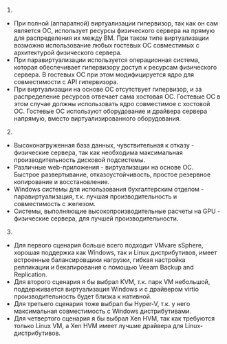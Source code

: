 1.  
- При полной (аппаратной) виртуализации гипервизор, так как он сам является ОС, использует ресурсы физического сервера на прямую для распределения их между ВМ. При таком типе виртуализации возможно использование любых гостевых ОС совместимых с архитектурой физического сервера.  
- При паравиртуализации используется операционная система, которая обеспечивает гипервизору доступ к ресурсам физического сервера. В гостевых ОС при этом модифицируется ядро для совместимости с API гипервизора.   
- При виртуализации на основе ОС отсутствует гипервизор, и за распределение ресурсов отвечает сама хостовая ОС. Гостевые ОС в этом случае должны использовать ядро совместимое с хостовой ОС. Гостевые ОС используют оборудование и драйвера сервера напрямую, вместо виртуализированного оборудования.  
  
2.  
- Высоконагруженная база данных, чувствительная к отказу - физические сервера, так как необходима максимальная производительность дисковой подсистемы.  
- Различные web-приложения - виртуализации на основе ОС. Быстрое развертывание, отказоустойчивость, простое резервное копирование и восстановление.  
- Windows системы для использования бухгалтерским отделом - паравиртуализация, т.к. лучшая производительность и совместимость с железом.  
- Системы, выполняющие высокопроизводительные расчеты на GPU - физические сервера, для лучшей производительности.   
  
3.
- Для первого сценария больше всего подходит VMvare sSphere, хорошая поддержка как Windows, так и Linux дистрибутивов, имеет встроенные балансировщики нагрузки, гибкая настройка репликации и бекапирования с помощью Veeam Backup and Replication.  
- Для второго сценария я бы выбрал KVM, т.к. парк VM небольшой, поддерживается виртуализация Windows и с драйвером virtio производительность будет близка к нативной.  
- Для третьего сценария тоже выбрал бы Hyper-V, т.к. у него максимальная совместимость с Windows дистрибутивами.  
- Для четвертого сценария я бы выбрал Xen HVM, так как требуются только Linux VM, а Xen HVM имеет лучшие драйвера для Linux-дистрибутивов.  

